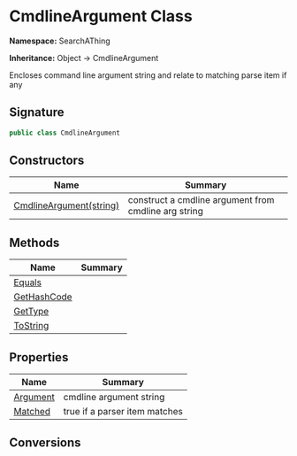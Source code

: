 # CmdlineArgument Class
**Namespace:** SearchAThing

**Inheritance:** Object → CmdlineArgument

Encloses command line argument string and relate to matching parse item if any

## Signature
```csharp
public class CmdlineArgument
```
## Constructors
|**Name**|**Summary**|
|---|---|
|[CmdlineArgument(string)](CmdlineArgument/ctors.md)|construct a cmdline argument from cmdline arg string|
## Methods
|**Name**|**Summary**|
|---|---|
|[Equals](CmdlineArgument/Equals.md)||
|[GetHashCode](CmdlineArgument/GetHashCode.md)||
|[GetType](CmdlineArgument/GetType.md)||
|[ToString](CmdlineArgument/ToString.md)||
## Properties
|**Name**|**Summary**|
|---|---|
|[Argument](CmdlineArgument/Argument.md)|cmdline argument string
|[Matched](CmdlineArgument/Matched.md)|true if a parser item matches
## Conversions
